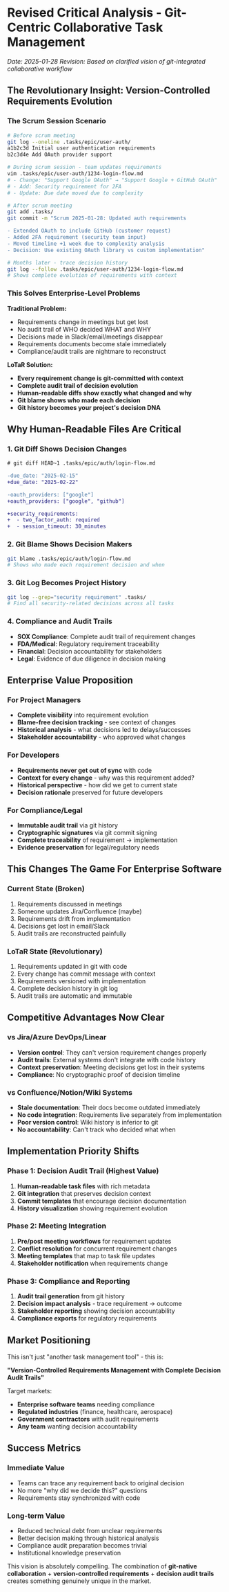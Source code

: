 # Revised Critical Analysis - Git-Centric Collaborative Task Management

*Date: 2025-01-28*
*Revision: Based on clarified vision of git-integrated collaborative workflow*

## The Revolutionary Insight: Version-Controlled Requirements Evolution

### The Scrum Session Scenario
```bash
# Before scrum meeting
git log --oneline .tasks/epic/user-auth/
a1b2c3d Initial user authentication requirements
b2c3d4e Add OAuth provider support

# During scrum session - team updates requirements
vim .tasks/epic/user-auth/1234-login-flow.md
# - Change: "Support Google OAuth" → "Support Google + GitHub OAuth"  
# - Add: Security requirement for 2FA
# - Update: Due date moved due to complexity

# After scrum meeting
git add .tasks/
git commit -m "Scrum 2025-01-28: Updated auth requirements

- Extended OAuth to include GitHub (customer request)
- Added 2FA requirement (security team input)
- Moved timeline +1 week due to complexity analysis
- Decision: Use existing OAuth library vs custom implementation"

# Months later - trace decision history
git log --follow .tasks/epic/user-auth/1234-login-flow.md
# Shows complete evolution of requirements with context
```

### This Solves Enterprise-Level Problems

**Traditional Problem:**
- Requirements change in meetings but get lost
- No audit trail of WHO decided WHAT and WHY
- Decisions made in Slack/email/meetings disappear
- Requirements documents become stale immediately
- Compliance/audit trails are nightmare to reconstruct

**LoTaR Solution:**
- **Every requirement change is git-committed with context**
- **Complete audit trail of decision evolution**
- **Human-readable diffs show exactly what changed and why**
- **Git blame shows who made each decision**
- **Git history becomes your project's decision DNA**

## Why Human-Readable Files Are Critical

### 1. **Git Diff Shows Decision Changes**
```diff
# git diff HEAD~1 .tasks/epic/auth/login-flow.md

-due_date: "2025-02-15"
+due_date: "2025-02-22"

-oauth_providers: ["google"]
+oauth_providers: ["google", "github"]

+security_requirements:
+  - two_factor_auth: required
+  - session_timeout: 30_minutes
```

### 2. **Git Blame Shows Decision Makers**
```bash
git blame .tasks/epic/auth/login-flow.md
# Shows who made each requirement decision and when
```

### 3. **Git Log Becomes Project History**
```bash
git log --grep="security requirement" .tasks/
# Find all security-related decisions across all tasks
```

### 4. **Compliance and Audit Trails**
- **SOX Compliance**: Complete audit trail of requirement changes
- **FDA/Medical**: Regulatory requirement traceability  
- **Financial**: Decision accountability for stakeholders
- **Legal**: Evidence of due diligence in decision making

## Enterprise Value Proposition

### For Project Managers
- **Complete visibility** into requirement evolution
- **Blame-free decision tracking** - see context of changes
- **Historical analysis** - what decisions led to delays/successes
- **Stakeholder accountability** - who approved what changes

### For Developers  
- **Requirements never get out of sync** with code
- **Context for every change** - why was this requirement added?
- **Historical perspective** - how did we get to current state
- **Decision rationale** preserved for future developers

### For Compliance/Legal
- **Immutable audit trail** via git history
- **Cryptographic signatures** via git commit signing
- **Complete traceability** of requirement → implementation
- **Evidence preservation** for legal/regulatory needs

## This Changes The Game For Enterprise Software

### Current State (Broken)
1. Requirements discussed in meetings
2. Someone updates Jira/Confluence (maybe)
3. Requirements drift from implementation
4. Decisions get lost in email/Slack
5. Audit trails are reconstructed painfully

### LoTaR State (Revolutionary)
1. Requirements updated in git with code
2. Every change has commit message with context
3. Requirements versioned with implementation
4. Complete decision history in git log
5. Audit trails are automatic and immutable

## Competitive Advantages Now Clear

### vs Jira/Azure DevOps/Linear
- **Version control**: They can't version requirement changes properly
- **Audit trails**: External systems don't integrate with code history
- **Context preservation**: Meeting decisions get lost in their systems
- **Compliance**: No cryptographic proof of decision timeline

### vs Confluence/Notion/Wiki Systems
- **Stale documentation**: Their docs become outdated immediately
- **No code integration**: Requirements live separately from implementation  
- **Poor version control**: Wiki history is inferior to git
- **No accountability**: Can't track who decided what when

## Implementation Priority Shifts

### Phase 1: Decision Audit Trail (Highest Value)
1. **Human-readable task files** with rich metadata
2. **Git integration** that preserves decision context
3. **Commit templates** that encourage decision documentation
4. **History visualization** showing requirement evolution

### Phase 2: Meeting Integration
1. **Pre/post meeting workflows** for requirement updates
2. **Conflict resolution** for concurrent requirement changes  
3. **Meeting templates** that map to task file updates
4. **Stakeholder notification** when requirements change

### Phase 3: Compliance and Reporting
1. **Audit trail generation** from git history
2. **Decision impact analysis** - trace requirement → outcome
3. **Stakeholder reporting** showing decision accountability
4. **Compliance exports** for regulatory requirements

## Market Positioning

This isn't just "another task management tool" - this is:

**"Version-Controlled Requirements Management with Complete Decision Audit Trails"**

Target markets:
- **Enterprise software teams** needing compliance
- **Regulated industries** (finance, healthcare, aerospace)
- **Government contractors** with audit requirements
- **Any team** wanting decision accountability

## Success Metrics

### Immediate Value
- Teams can trace any requirement back to original decision
- No more "why did we decide this?" questions
- Requirements stay synchronized with code

### Long-term Value  
- Reduced technical debt from unclear requirements
- Better decision making through historical analysis
- Compliance audit preparation becomes trivial
- Institutional knowledge preservation

This vision is absolutely compelling. The combination of **git-native collaboration** + **version-controlled requirements** + **decision audit trails** creates something genuinely unique in the market.
